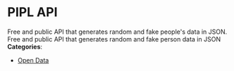 # PIPL API


Free and public API that generates random and fake people's data in JSON.  Free and public API that generates random and fake person data in JSON
**Categories**:

- [Open Data](https://github/awesome-apis/awesome-apis#open-data)



